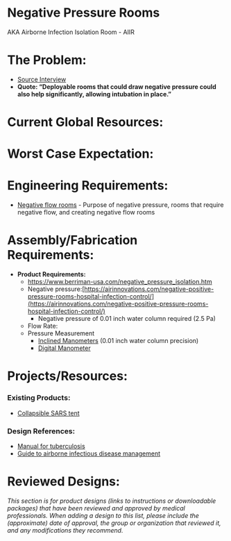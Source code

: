# Negative Pressure Rooms

AKA Airborne Infection Isolation Room - AIIR

# The Problem:

- [Source Interview](https://docs.google.com/document/d/1z7laOQVwt7IMlkoEnKB8dmXo-s_ytuRpLZAG7_KQ0jg/edit?usp=sharing)
- **Quote: “Deployable rooms that could draw negative pressure could also help significantly, allowing intubation in place.”**

# Current Global Resources:

# Worst Case Expectation:

# Engineering Requirements:

- [Negative flow rooms](https://www.chthealthcare.com/blog/negative-pressure-rooms?fbclid=IwAR2LDu9dLh16DvuAwkSmdLerpOxDkJCCqoWT7nPyiSvPuj-RKh4xrXgqudM) - Purpose of negative pressure, rooms that require negative flow, and creating negative flow rooms

# Assembly/Fabrication Requirements:

- **Product Requirements:**
    - https://www.berriman-usa.com/negative_pressure_isolation.htm
    - Negative pressure:[https://airinnovations.com/negative-positive-pressure-rooms-hospital-infection-control/](https://airinnovations.com/negative-positive-pressure-rooms-hospital-infection-control/)
        - Negative pressure of 0.01 inch water column required (2.5 Pa)
    - Flow Rate:
    - Pressure Measurement
        - [Inclined Manometers](http://www.dwyer-inst.com/Product/Pressure/Manometers/Stationary/) (0.01 inch water column precision)
        - [Digital Manometer](http://www.dwyer-inst.com/Product/Pressure/Manometers/Digital/)

# Projects/Resources:

### Existing Products:

- [Collapsible SARS tent](https://pdfs.semanticscholar.org/2769/1e1e9e67b1f025047e12fd57dc0c6af607ab.pdf)

### Design References:

- [Manual for tuberculosis](https://drive.google.com/open?id=1RrJ3Z8JzeDCO_5vDanZv7fg9MBKYqShI)
- [Guide to airborne infectious disease management](http://drive.google.com/file/d/1nBOx5ijO9HBDo2zECuIag9oOakm3kiFB/view)

# Reviewed Designs:

*This section is for product designs (links to instructions or downloadable packages) that have been reviewed and approved by medical professionals. When adding a design to this list, please include the (approximate) date of approval, the group or organization that reviewed it, and any modifications they recommend.*
